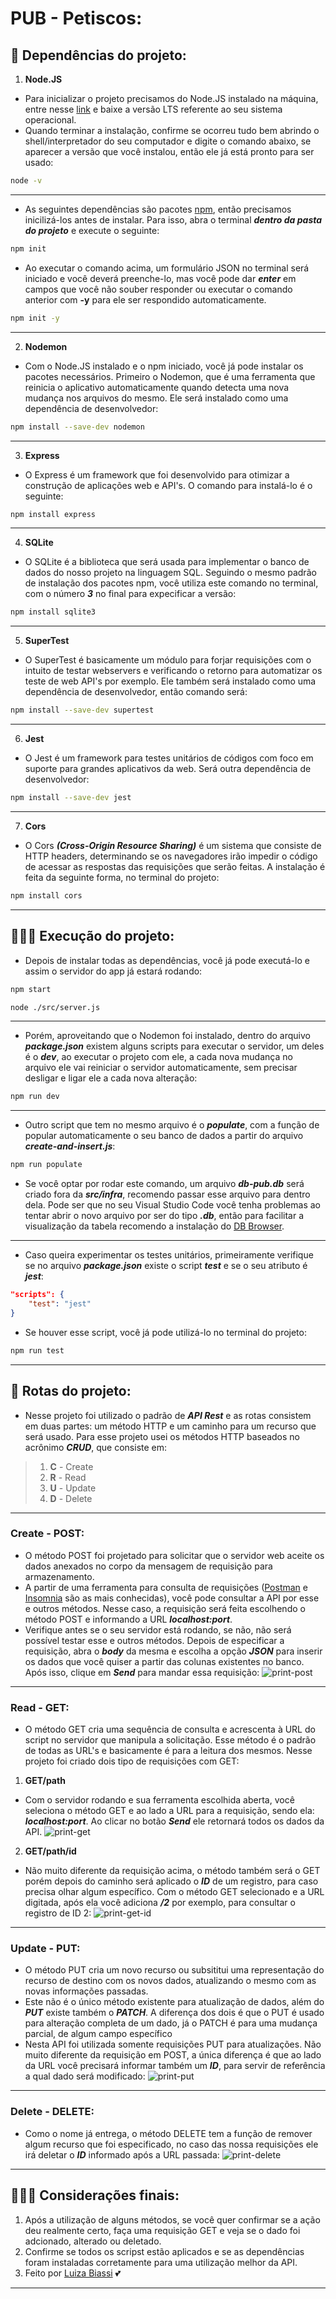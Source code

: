 # PUB - Petiscos:

## 🚀 Dependências do projeto:
1. **Node.JS**
- Para inicializar o projeto precisamos do Node.JS instalado na máquina, entre nesse [link](https://nodejs.org/en/) e baixe a versão LTS referente ao seu sistema operacional.
- Quando terminar a instalação, confirme se ocorreu tudo bem abrindo o shell/interpretador do seu computador e digite o comando abaixo, se aparecer a versão que você instalou, então ele já está pronto para ser usado:
```bash
node -v
```
***
- As seguintes dependências são pacotes [npm](https://www.npmjs.com/), então precisamos inicilizá-los antes de instalar. Para isso, abra o terminal **_dentro da pasta do projeto_** e execute o seguinte:
```bash
npm init
```
- Ao executar o comando acima, um formulário JSON no terminal será iniciado e você deverá preenche-lo, mas você pode dar **_enter_** em campos que você não souber responder ou executar o comando anterior com **-y** para ele ser respondido automaticamente.
```bash
npm init -y
```
***
2. **Nodemon**
- Com o Node.JS instalado e o npm iniciado, você já pode instalar os pacotes necessários. Primeiro o Nodemon, que é uma ferramenta que reinicia o aplicativo automaticamente quando detecta uma nova mudança nos arquivos do mesmo. Ele será instalado como uma dependência de desenvolvedor:
```bash
npm install --save-dev nodemon
```
***
3. **Express**
- O Express é um framework que foi desenvolvido para otimizar a construção de aplicações web e API's. O comando para instalá-lo é o seguinte:
```bash
npm install express
```
***
4. **SQLite**
- O SQLite é a biblioteca que será usada para implementar o banco de dados do nosso projeto na linguagem SQL. Seguindo o mesmo padrão de instalação dos pacotes npm, você utiliza este comando no terminal, com o número **_3_** no final para expecificar a versão:
```bash
npm install sqlite3
```
***
5. **SuperTest**
- O SuperTest é basicamente um módulo para forjar requisições com o intuito de testar webservers e verificando o retorno para automatizar os teste de web API's por exemplo. Ele também será instalado como uma dependência de desenvolvedor, então comando será:
```bash
npm install --save-dev supertest
```
***
6. **Jest**
- O Jest é um framework para testes unitários de códigos com foco em suporte para grandes aplicativos da web. Será outra dependência de desenvolvedor:
```bash
npm install --save-dev jest
```
***
7. **Cors**
- O Cors **_(Cross-Origin Resource Sharing)_** é um sistema que consiste de HTTP headers, determinando se os navegadores irão impedir o código de acessar as respostas das requisições que serão feitas. A instalação é feita da seguinte forma, no terminal do projeto:
```bash
npm install cors
```
***
## 👩🏻‍💻 Execução do projeto:
- Depois de instalar todas as dependências, você já pode executá-lo e assim o servidor do app já estará rodando:
```bash
npm start
```
```bash
node ./src/server.js
```
***
- Porém, aproveitando que o Nodemon foi instalado, dentro do arquivo **_package.json_** existem alguns scripts para executar o servidor, um deles é o **_dev_**, ao executar o projeto com ele, a cada nova mudança no arquivo ele vai reiniciar o servidor automaticamente, sem precisar desligar e ligar ele a cada nova alteração:
```bash
npm run dev
```
***
- Outro script que tem no mesmo arquivo é o **_populate_**, com a função de popular automaticamente o seu banco de dados a partir do arquivo **_create-and-insert.js_**:
```bash
npm run populate
```
- Se você optar por rodar este comando, um arquivo **_db-pub.db_** será criado fora da **_src/infra_**, recomendo passar esse arquivo para dentro dela. Pode ser que no seu Visual Studio Code você tenha problemas ao tentar abrir o novo arquivo por ser do tipo **_.db_**, então para facilitar a visualização da tabela recomendo a instalação do [DB Browser](https://sqlitebrowser.org/dl/).
***
- Caso queira experimentar os testes unitários, primeiramente verifique se no arquivo **_package.json_** existe o script **_test_** e se o seu atributo é **_jest_**:
```json
"scripts": {
    "test": "jest"
}
```
- Se houver esse script, você já pode utilizá-lo no terminal do projeto:
```bash
npm run test
```
***
## 🚄 Rotas do projeto:
- Nesse projeto foi utilizado o padrão de **_API Rest_** e as rotas consistem em duas partes: um método HTTP e um caminho para um recurso que será usado. Para esse projeto usei os métodos HTTP baseados no acrônimo **_CRUD_**, que consiste em:
> 1. **C** - Create
> 2. **R** - Read
> 3. **U** - Update
> 4. **D** - Delete
***
### Create - **POST**:
- O método POST foi projetado para solicitar que o servidor web aceite os dados anexados no corpo da mensagem de requisição para armazenamento.
- A partir de uma ferramenta para consulta de requisições ([Postman](https://www.postman.com/) e [Insomnia](https://insomnia.rest/) são as mais conhecidas), você pode consultar a API por esse e outros métodos. Nesse caso, a requisição será feita escolhendo o método POST e informando a URL **_localhost:port_**.
- Verifique antes se o seu servidor está rodando, se não, não será possível testar esse e outros métodos. Depois de especificar a requisição, abra o **_body_** da mesma e escolha a opção **_JSON_** para inserir os dados que você quiser a partir das colunas existentes no banco. Após isso, clique em **_Send_** para mandar essa requisição:
![print-post](./img/post.png)
***
### Read - **GET**:
- O método GET cria uma sequência de consulta e acrescenta à URL do script no servidor que manipula a solicitação. Esse método é o padrão de todas as URL's e basicamente é para a leitura dos mesmos. Nesse projeto foi criado dois tipo de requisições com GET:
1. **GET/path**
- Com o servidor rodando e sua ferramenta escolhida aberta, você seleciona o método GET e ao lado a URL para a requisição, sendo ela: **_localhost:port_**. Ao clicar no botão **_Send_** ele retornará todos os dados da API.
![print-get](./img/get.png)
2. **GET/path/id**
- Não muito diferente da requisição acima, o método também será o GET porém depois do caminho será aplicado o **_ID_** de um registro, para caso precisa olhar algum específico. Com o método GET selecionado e a URL digitada, após ela você adiciona **_/2_** por exemplo, para consultar o registro de ID 2:
![print-get-id](./img/getid.png)
***
### Update - **PUT**:
- O método PUT cria um novo recurso ou subsititui uma representação do recurso de destino com os novos dados, atualizando o mesmo com as novas informações passadas.
- Este não é o único método existente para atualização de dados, além do **_PUT_** existe também o **_PATCH_**. A diferença dos dois é que o PUT é usado para alteração completa de um dado, já o PATCH é para uma mudança parcial, de algum campo específico
- Nesta API foi utilizada somente requisições PUT para atualizações. Não muito diferente da requisição em POST, a única diferença é que ao lado da URL você precisará informar também um **_ID_**, para servir de referência a qual dado será modificado:
![print-put](./img/put.png)
***
### Delete - **DELETE**:
- Como o nome já entrega, o método DELETE tem a função de remover algum recurso que foi especificado, no caso das nossa requisições ele irá deletar o **_ID_** informado após a URL passada:
![print-delete](./img/delete.png)
***
## 👩🏻‍🏫 Considerações finais:
1. Após a utilização de alguns métodos, se você quer confirmar se a ação deu realmente certo, faça uma requisição GET e veja se o dado foi adcionado, alterado ou deletado.
2. Confirme se todos os scripst estão aplicados e se as dependências foram instaladas corretamente para uma utilização melhor da API.
3. Feito por [Luiza Biassi](https://github.com/luizzzabiassi) 💕
***